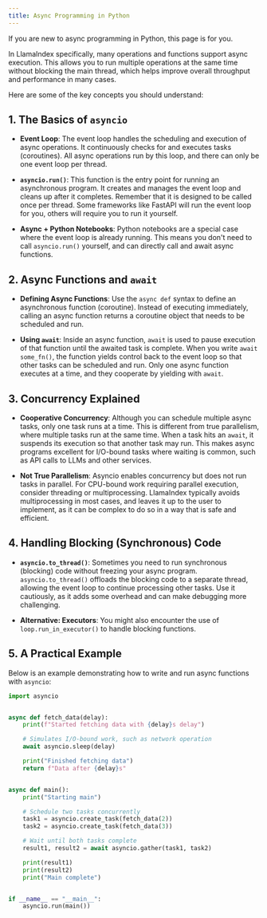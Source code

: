 ```yaml
---
title: Async Programming in Python
---
```


If you are new to async programming in Python, this page is for you.

In LlamaIndex specifically, many operations and functions support async execution. This allows you to run multiple operations at the same time without blocking the main thread, which helps improve overall throughput and performance in many cases.

Here are some of the key concepts you should understand:

## 1. The Basics of `asyncio`

- **Event Loop**:
  The event loop handles the scheduling and execution of async operations. It continuously checks for and executes tasks (coroutines). All async operations run by this loop, and there can only be one event loop per thread.

- **`asyncio.run()`**:
  This function is the entry point for running an asynchronous program. It creates and manages the event loop and cleans up after it completes. Remember that it is designed to be called once per thread. Some frameworks like FastAPI will run the event loop for you, others will require you to run it yourself.

- **Async + Python Notebooks**:
  Python notebooks are a special case where the event loop is already running. This means you don't need to call `asyncio.run()` yourself, and can directly call and await async functions.

## 2. Async Functions and `await`

- **Defining Async Functions**:
  Use the `async def` syntax to define an asynchronous function (coroutine). Instead of executing immediately, calling an async function returns a coroutine object that needs to be scheduled and run.

- **Using `await`**:
  Inside an async function, `await` is used to pause execution of that function until the awaited task is complete. When you write `await some_fn()`, the function yields control back to the event loop so that other tasks can be scheduled and run. Only one async function executes at a time, and they cooperate by yielding with `await`.

## 3. Concurrency Explained

- **Cooperative Concurrency**:
  Although you can schedule multiple async tasks, only one task runs at a time. This is different from true parallelism, where multiple tasks run at the same time. When a task hits an `await`, it suspends its execution so that another task may run. This makes async programs excellent for I/O-bound tasks where waiting is common, such as API calls to LLMs and other services.

- **Not True Parallelism**:
  Asyncio enables concurrency but does not run tasks in parallel. For CPU-bound work requiring parallel execution, consider threading or multiprocessing. LlamaIndex typically avoids multiprocessing in most cases, and leaves it up to the user to implement, as it can be complex to do so in a way that is safe and efficient.

## 4. Handling Blocking (Synchronous) Code

- **`asyncio.to_thread()`**:
  Sometimes you need to run synchronous (blocking) code without freezing your async program. `asyncio.to_thread()` offloads the blocking code to a separate thread, allowing the event loop to continue processing other tasks. Use it cautiously, as it adds some overhead and can make debugging more challenging.

- **Alternative: Executors**:
  You might also encounter the use of `loop.run_in_executor()` to handle blocking functions.

## 5. A Practical Example

Below is an example demonstrating how to write and run async functions with `asyncio`:

```python
import asyncio


async def fetch_data(delay):
    print(f"Started fetching data with {delay}s delay")

    # Simulates I/O-bound work, such as network operation
    await asyncio.sleep(delay)

    print("Finished fetching data")
    return f"Data after {delay}s"


async def main():
    print("Starting main")

    # Schedule two tasks concurrently
    task1 = asyncio.create_task(fetch_data(2))
    task2 = asyncio.create_task(fetch_data(3))

    # Wait until both tasks complete
    result1, result2 = await asyncio.gather(task1, task2)

    print(result1)
    print(result2)
    print("Main complete")


if __name__ == "__main__":
    asyncio.run(main())
```
